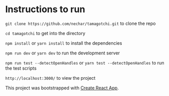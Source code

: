 # Instructions to run

`git clone https://github.com/nechar/tamagotchi.git` to clone the repo

`cd tamagotchi` to get into the directory

`npm install` or `yarn install` to install the dependencies

`npm run dev` or `yarn dev` to run the development server

`npm run test --detectOpenHandles` or `yarn test --detectOpenHandles` to run the test scripts

`http://localhost:3000/` to view the project

This project was bootstrapped with [Create React App](https://github.com/facebook/create-react-app).
